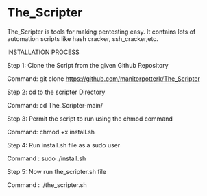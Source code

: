 # The_Scripter
The_Scripter is tools for making pentesting easy. It contains lots of automation scripts like hash cracker, ssh_cracker,etc.



  
  
  
  
  
  
  
  INSTALLATION PROCESS
  
  
  Step 1:     Clone the Script from the given Github Repository

  Command:    git clone https://github.com/manitorpotterk/The_Scripter


 Step 2:     cd to the scripter Directory

 Command:  cd The_Scripter-main/


 Step 3: Permit the script  to run using the chmod command 

 Command:  chmod +x  install.sh


Step 4:    Run install.sh  file as a sudo user

Command :    sudo  ./install.sh




Step 5:   Now run the_scripter.sh file

Command :    ./the_scripter.sh


